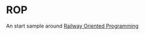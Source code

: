 # ROP

An start sample around [Railway Oriented Programming](https://fsharpforfunandprofit.com/rop/) 
